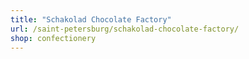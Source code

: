 ```yaml
---
title: "Schakolad Chocolate Factory"
url: /saint-petersburg/schakolad-chocolate-factory/
shop: confectionery
---
```

